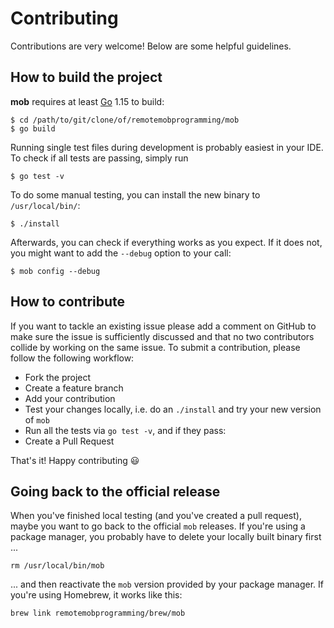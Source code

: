 # Contributing

Contributions are very welcome! Below are some helpful guidelines.

## How to build the project

**mob** requires at least [Go](https://go.dev/) 1.15 to build:

```
$ cd /path/to/git/clone/of/remotemobprogramming/mob
$ go build
```

Running single test files during development is probably easiest in your IDE.
To check if all tests are passing, simply run

```
$ go test -v
```

To do some manual testing, you can install the new binary to `/usr/local/bin/`:

```
$ ./install
```

Afterwards, you can check if everything works as you expect.
If it does not, you might want to add the `--debug` option to your call:

```
$ mob config --debug
```


## How to contribute

If you want to tackle an existing issue please add a comment on GitHub to make sure the issue is
sufficiently discussed and that no two contributors collide by working on the same issue. 
To submit a contribution, please follow the following workflow:

- Fork the project
- Create a feature branch
- Add your contribution
- Test your changes locally, i.e. do an `./install` and try your new version of `mob`
- Run all the tests via `go test -v`, and if they pass:
- Create a Pull Request

That's it! Happy contributing 😃


## Going back to the official release

When you've finished local testing (and you've created a pull request), maybe you want to go back to the
official `mob` releases. If you're using a package manager, you probably have to delete your locally
built binary first ...

```
rm /usr/local/bin/mob
```

... and then reactivate the `mob` version provided by your package manager. If you're using Homebrew,
it works like this:

```
brew link remotemobprogramming/brew/mob
```
